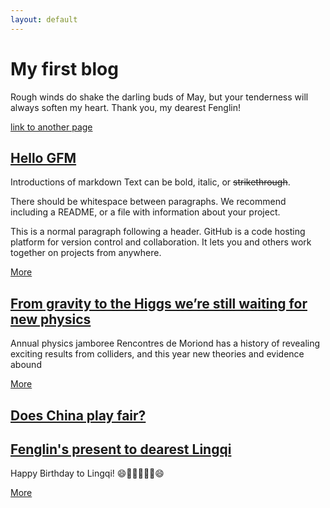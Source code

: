 ```yaml
---
layout: default
---
```


# [][3]My first blog

Rough winds do shake the darling buds of May, but your tenderness will always soften my heart. Thank you, my dearest Fenglin!

[link to another page][1]

[Hello GFM][2]
---
Introductions of markdown
Text can be bold, italic, or ~~strikethrough~~.

There should be whitespace between paragraphs. We recommend including a README, or a file with information about your project.

This is a normal paragraph following a header. GitHub is a code hosting platform for version control and collaboration. It lets you and others work together on projects from anywhere.

[More][2]

[From gravity to the Higgs we’re still waiting for new physics][3]
---
Annual physics jamboree Rencontres de Moriond has a history of revealing exciting results from colliders, and this year new theories and evidence abound

[More][3]

[Does China play fair?][4]
---

[Fenglin's present to dearest Lingqi][5]
---
Happy Birthday to Lingqi!
:smile::birthday::tada::birthday::tada::birthday::smile:

[More][5]

[1]:	another-page
[2]:	intro-of-markdown
[3]:	from-gravity-to-the-Higss-we’re-still-waiting-for-new-physics
[4]:	does-China-play-fair
[5]:	Fenglin-present-Lingqi
